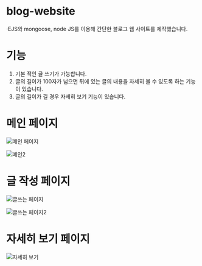 # blog-website

·EJS와 mongoose, node JS를 이용해 간단한 블로그 웹 사이트를 제작했습니다.

# 기능
1. 기본 적인 글 쓰기가 가능합니다.
2. 글의 길이가 100자가 넘으면 뒤에 있는 글의 내용을 자세히 볼 수 있도록 하는 기능이 있습니다.
3. 글의 길이가 길 경우 자세히 보기 기능이 있습니다.

# 메인 페이지
![메인 페이지](https://user-images.githubusercontent.com/55783877/109746432-b9036980-7c18-11eb-9940-65e62f336028.png)


![메인2](https://user-images.githubusercontent.com/55783877/109746436-ba349680-7c18-11eb-95f7-23ec750273f6.png)

# 글 작성 페이지
![글쓰는 페이지](https://user-images.githubusercontent.com/55783877/109746442-bbfe5a00-7c18-11eb-937d-2e113cc98c3d.png)

![글쓰는 페이지2](https://user-images.githubusercontent.com/55783877/109746446-bdc81d80-7c18-11eb-944c-ecf3a70239a8.png)

# 자세히 보기 페이지
![자세히 보기](https://user-images.githubusercontent.com/55783877/109746591-f9fb7e00-7c18-11eb-9d60-6a97ca80b25f.png)

